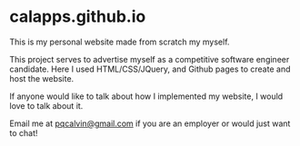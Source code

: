 # calapps.github.io
This is my personal website made from scratch my myself. 

This project serves to advertise myself as a competitive software engineer candidate. 
Here I used HTML/CSS/JQuery, and Github pages to create and host the website.

If anyone would like to talk about how I implemented my website, I would love to talk about it.

Email me at pqcalvin@gmail.com if you are an employer or would just want to chat!
